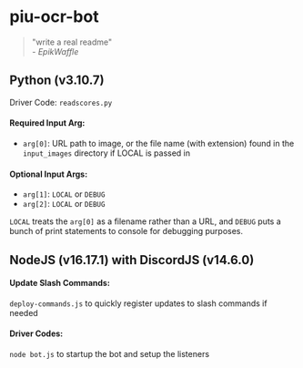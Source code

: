 # piu-ocr-bot 

> "write a real readme"<br> 
> \- *EpikWaffle*

## Python (v3.10.7)
Driver Code: `readscores.py`

#### Required Input Arg:
- `arg[0]`: URL path to image, or the file name (with extension) found in the `input_images` directory if LOCAL is passed in

#### Optional Input Args:
- `arg[1]`: `LOCAL` or `DEBUG`
- `arg[2]`: `LOCAL` or `DEBUG`

`LOCAL` treats the `arg[0]` as a filename rather than a URL, and `DEBUG` puts a bunch of print statements to console for debugging purposes.

## NodeJS (v16.17.1) with DiscordJS (v14.6.0)
#### Update Slash Commands:
`deploy-commands.js` to quickly register updates to slash commands if needed

#### Driver Codes:
`node bot.js` to startup the bot and setup the listeners
